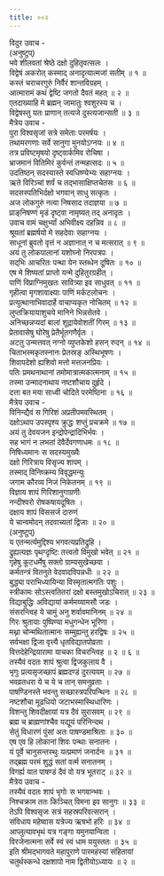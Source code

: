 ```yaml
---
title: ००२
---
```

विदुर उवाच -  
(अनुष्टुप्)  
भवे शीलवतां श्रेष्ठे दक्षो दुहितृवत्सलः ।  
विद्वेषं अकरोत् कस्माद् अनादृत्यात्मजां सतीम् ॥ १ ॥  
कस्तं चराचरगुरुं निर्वैरं शान्तविग्रहम् ।  
आत्मारामं कथं द्वेष्टि जगतो दैवतं महत् ॥ २ ॥  
एतदाख्याहि मे ब्रह्मन् जामातुः श्वशुरस्य च ।  
विद्वेषस्तु यतः प्राणान् तत्यजे दुस्त्यजान्सती ॥ ३ ॥  
मैत्रेय उवाच -  
पुरा विश्वसृजां सत्रे समेताः परमर्षयः ।  
तथामरगणाः सर्वे सानुगा मुनयोऽग्नयः ॥ ४ ॥  
तत्र प्रविष्टमृषयो दृष्ट्वार्कमिव रोचिषा ।  
भ्राजमानं वितिमिरं कुर्वन्तं तन्महत्सदः ॥ ५ ॥  
उदतिष्ठन् सदस्यास्ते स्वधिष्ण्येभ्यः सहाग्नयः ।  
ऋते विरिञ्चां शर्वं च तद्भासाक्षिप्तचेतसः ॥ ६ ॥  
सदसस्पतिभिर्दक्षो भगवान् साधु सत्कृतः ।  
अज लोकगुरुं नत्वा निषसाद तदाज्ञया ॥ ७ ॥  
प्राङ्‌निषण्णं मृडं दृष्ट्वा नामृष्यत् तद् अनादृतः ।  
उवाच वामं चक्षुर्भ्यां अभिवीक्ष्य दहन्निव ॥ ८ ॥  
श्रूयतां ब्रह्मर्षयो मे सहदेवाः सहाग्नयः ।  
साधूनां ब्रुवतो वृत्तं न अज्ञानात् न च मत्सरात् ॥ ९ ॥  
अयं तु लोकपालानां यशोघ्नो निरपत्रपः ।  
सद्‌भिः आचरितः पन्था येन स्तब्धेन दूषितः ॥ १० ॥  
एष मे शिष्यतां प्राप्तो यन्मे दुहितुरग्रहीत् ।  
पाणिं विप्राग्निमुखतः सावित्र्या इव साधुवत् ॥ ११ ॥  
गृहीत्वा मृगशावाक्ष्याः पाणिं मर्कटलोचनः ।  
प्रत्युत्थानाभिवादार्हे वाचाप्यकृत नोचितम् ॥ १२ ॥  
लुप्तक्रियायाशुचये मानिने भिन्नसेतवे ।  
अनिच्छन्नप्यदां बालां शूद्रायेवोशतीं गिरम् ॥ १३ ॥  
प्रेतावासेषु घोरेषु प्रेतैर्भूतगणैर्वृतः ।  
अटतु उन्मत्तवत् नग्नो व्युप्तकेशो हसन् रुदन् ॥ १४ ॥  
चिताभस्मकृतस्नानः प्रेतस्रङ्‌ अस्थिभूषणः ।  
शिवापदेशो ह्यशिवो मत्तो मत्तजनप्रियः ।  
पतिः प्रमथनाथानां तमोमात्रात्मकात्मनाम् ॥ १५ ॥  
तस्मा उन्मादनाथाय नष्टशौचाय दुर्हृदे ।  
दत्ता बत मया साध्वी चोदिते परमेष्ठिना ॥ १६ ॥  
मैत्रेय उवाच -  
विनिन्द्यैवं स गिरिशं अप्रतीपमवस्थितम् ।  
दक्षोऽथाप उपस्पृश्य क्रुद्धः शप्तुं प्रचक्रमे ॥ १७ ॥  
अयं तु देवयजन इन्द्रोपेन्द्रादिभिर्भवः ।  
सह भागं न लभतां देवैर्देवगणाधमः ॥ १८ ॥  
निषिध्यमानः स सदस्यमुख्यैः  
दक्षो गिरित्राय विसृज्य शापम् ।  
तस्माद् विनिष्क्रम्य विवृद्धमन्युः  
जगाम कौरव्य निजं निकेतनम् ॥ १९ ॥  
विज्ञाय शापं गिरिशानुगाग्रणीः  
नन्दीश्वरो रोषकषायदूषितः ।  
दक्षाय शापं विससर्ज दारुणं  
ये चान्वमोदन् तदवाच्यतां द्विजाः ॥ २० ॥  
(अनुष्टुप्)  
य एतन्मर्त्यमुद्दिश्य भगवत्यप्रतिद्रुहि ।  
द्रुह्यत्यज्ञः पृथग्दृष्टिः तत्त्वतो विमुखो भवेत् ॥ २१ ॥  
गृहेषु कूटधर्मेषु सक्तो ग्राम्यसुखेच्छया ।  
कर्मतन्त्रं वितनुते वेदवादविपन्नधीः ॥ २२ ॥  
बुद्ध्या पराभिध्यायिन्या विस्मृतात्मगतिः पशुः ।  
स्त्रीकामः सोऽस्त्वतितरां दक्षो बस्तमुखोऽचिरात् ॥ २३ ॥  
विद्याबुद्धिः अविद्यायां कर्ममय्यामसौ जडः ।  
संसरन्त्विह ये चामुं अनु शर्वावमानिनम् ॥ २४ ॥  
गिरः श्रुतायाः पुष्पिण्या मधुगन्धेन भूरिणा ।  
मथ्ना चोन्मथितात्मानः सम्मुह्यन्तु हरद्विषः ॥ २५ ॥  
सर्वभक्षा द्विजा वृत्त्यै धृतविद्यातपोव्रताः ।  
वित्तदेहेन्द्रियारामा याचका विचरन्त्विह ॥ २ ॥ ६ ॥  
तस्यैवं वदतः शापं श्रुत्वा द्विजकुलाय वै ।  
भृगुः प्रत्यसृजच्छापं ब्रह्मदण्डं दुरत्ययम् ॥ २७ ॥  
भवव्रतधरा ये च ये च तान् समनुव्रताः ।  
पाषण्डिनस्ते भवन्तु सच्छास्त्रपरिपन्थिनः ॥ २८ ॥  
नष्टशौचा मूढधियो जटाभस्मास्थिधारिणः ।  
विशन्तु शिवदीक्षायां यत्र दैवं सुरासवम् ॥ २९ ॥  
ब्रह्म च ब्राह्मणांश्चैव यद्यूयं परिनिन्दथ ।  
सेतुं विधारणं पुंसां अतः पाषण्डमाश्रिताः ॥ ३० ॥  
एष एव हि लोकानां शिवः पन्थाः सनातनः ।  
यं पूर्वे चानुसन्तस्थुः यत्प्रमाणं जनार्दनः ॥ ३१ ॥  
तद्ब्रह्म परमं शुद्धं सतां वर्त्म सनातनम् ।  
विगर्ह्य यात पाषण्डं दैवं वो यत्र भूतराट् ॥ ३२ ॥  
मैत्रेय उवाच -  
तस्यैवं वदतः शापं भृगोः स भगवान्भवः ।  
निश्चक्राम ततः किञ्चित् विमना इव सानुगः ॥ ३३ ॥  
तेऽपि विश्वसृजः सत्रं सहस्रपरिवत्सरान् ।  
संविधाय महेष्वास यत्रेज्य ऋषभो हरिः ॥ ३४ ॥  
आप्लुत्यावभृथं यत्र गङ्‌गा यमुनयान्विता ।  
विरजेनात्मना सर्वे स्वं स्वं धाम ययुस्ततः ॥ ३५ ॥  
इति श्रीमद्‌भागवते महापुराणे पारमहंस्यां संहितायां  
चतुर्थस्कन्धे दक्षशापो नाम द्वितीयोऽध्यायः ॥ २ ॥